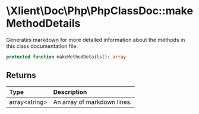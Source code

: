 # \\Xlient\\Doc\\Php\\PhpClassDoc::makeMethodDetails

Generates markdown for more detailed information about the methods in this class documentation file.

```php
protected function makeMethodDetails(): array
```

## Returns

| Type | Description |
| :--- | :--- |
| array\<string\> | An array of markdown lines. |